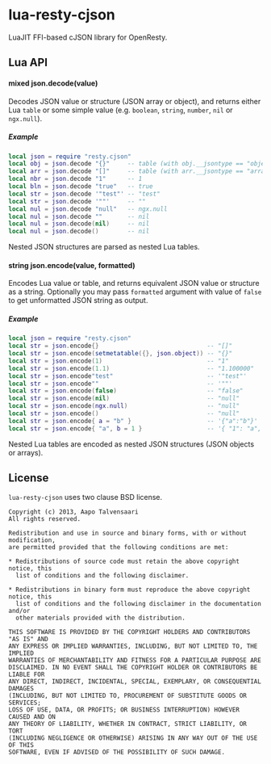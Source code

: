 # lua-resty-cjson

LuaJIT FFI-based cJSON library for OpenResty.

## Lua API
#### mixed json.decode(value)

Decodes JSON value or structure (JSON array or object), and returns either Lua `table` or some simple value (e.g. `boolean`, `string`, `number`, `nil` or `ngx.null`).

##### Example

```lua
local json = require "resty.cjson"
local obj = json.decode "{}"     -- table (with obj.__jsontype == "object")
local arr = json.decode "[]"     -- table (with arr.__jsontype == "array")
local nbr = json.decode "1"      -- 1
local bln = json.decode "true"   -- true
local str = json.decode '"test"' -- "test"
local str = json.decode '""'     -- ""
local nul = json.decode "null"   -- ngx.null
local nul = json.decode ""       -- nil
local nul = json.decode(nil)     -- nil
local nul = json.decode()        -- nil
```

Nested JSON structures are parsed as nested Lua tables.

#### string json.encode(value, formatted)

Encodes Lua value or table, and returns equivalent JSON value or structure as a string. Optionally you may pass `formatted` argument with value of `false` to get unformatted JSON string as output.

##### Example

```lua
local json = require "resty.cjson"
local str = json.encode{}                              -- "[]"
local str = json.encode(setmetatable({}, json.object)) -- "{}"
local str = json.encode(1)                             -- "1"
local str = json.encode(1.1)                           -- "1.100000"
local str = json.encode"test"                          -- '"test"'
local str = json.encode""                              -- '""'
local str = json.encode(false)                         -- "false"
local str = json.encode(nil)                           -- "null"
local str = json.encode(ngx.null)                      -- "null"
local str = json.encode()                              -- "null"
local str = json.encode{ a = "b" }                     -- '{"a":"b"}'
local str = json.encode{ "a", b = 1 }                  -- '{ "1": "a", "b": 1 }'

```

Nested Lua tables are encoded as nested JSON structures (JSON objects or arrays).

## License

`lua-resty-cjson` uses two clause BSD license.

```
Copyright (c) 2013, Aapo Talvensaari
All rights reserved.

Redistribution and use in source and binary forms, with or without modification,
are permitted provided that the following conditions are met:

* Redistributions of source code must retain the above copyright notice, this
  list of conditions and the following disclaimer.

* Redistributions in binary form must reproduce the above copyright notice, this
  list of conditions and the following disclaimer in the documentation and/or
  other materials provided with the distribution.

THIS SOFTWARE IS PROVIDED BY THE COPYRIGHT HOLDERS AND CONTRIBUTORS "AS IS" AND
ANY EXPRESS OR IMPLIED WARRANTIES, INCLUDING, BUT NOT LIMITED TO, THE IMPLIED
WARRANTIES OF MERCHANTABILITY AND FITNESS FOR A PARTICULAR PURPOSE ARE
DISCLAIMED. IN NO EVENT SHALL THE COPYRIGHT HOLDER OR CONTRIBUTORS BE LIABLE FOR
ANY DIRECT, INDIRECT, INCIDENTAL, SPECIAL, EXEMPLARY, OR CONSEQUENTIAL DAMAGES
(INCLUDING, BUT NOT LIMITED TO, PROCUREMENT OF SUBSTITUTE GOODS OR SERVICES;
LOSS OF USE, DATA, OR PROFITS; OR BUSINESS INTERRUPTION) HOWEVER CAUSED AND ON
ANY THEORY OF LIABILITY, WHETHER IN CONTRACT, STRICT LIABILITY, OR TORT
(INCLUDING NEGLIGENCE OR OTHERWISE) ARISING IN ANY WAY OUT OF THE USE OF THIS
SOFTWARE, EVEN IF ADVISED OF THE POSSIBILITY OF SUCH DAMAGE.
```
